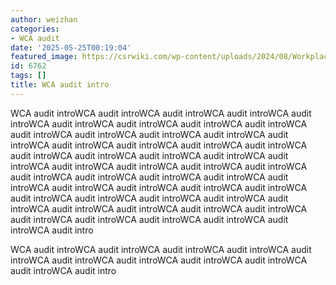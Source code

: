 ```yaml
---
author: weizhan
categories:
- WCA audit
date: '2025-05-25T00:19:04'
featured_image: https://csrwiki.com/wp-content/uploads/2024/08/Workplace-Conditions-Assessment-WCA验厂.webp
id: 6762
tags: []
title: WCA audit intro
---
```


WCA audit introWCA audit introWCA audit introWCA audit introWCA audit introWCA
audit introWCA audit introWCA audit introWCA audit introWCA audit introWCA
audit introWCA audit introWCA audit introWCA audit introWCA audit introWCA
audit introWCA audit introWCA audit introWCA audit introWCA audit introWCA
audit introWCA audit introWCA audit introWCA audit introWCA audit introWCA
audit introWCA audit introWCA audit introWCA audit introWCA audit introWCA
audit introWCA audit introWCA audit introWCA audit introWCA audit introWCA
audit introWCA audit introWCA audit introWCA audit introWCA audit introWCA
audit introWCA audit introWCA audit introWCA audit introWCA audit introWCA
audit introWCA audit introWCA audit introWCA audit introWCA audit introWCA
audit intro

WCA audit introWCA audit introWCA audit introWCA audit introWCA audit introWCA
audit introWCA audit introWCA audit introWCA audit introWCA audit introWCA
audit intro

